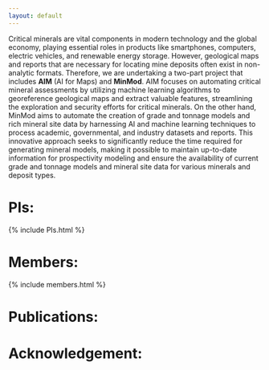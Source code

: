 ```yaml
---
layout: default
---
```



Critical minerals are vital components in modern technology and the global economy, playing essential roles in products like smartphones, computers, electric vehicles, and renewable energy storage. However, geological maps and reports that are necessary for locating mine deposits often exist in non-analytic formats. Therefore, we are undertaking a two-part project that includes **AIM** (AI for Maps) and **MinMod**. AIM focuses on automating critical mineral assessments by utilizing machine learning algorithms to georeference geological maps and extract valuable features, streamlining the exploration and security efforts for critical minerals. On the other hand, MinMod aims to automate the creation of grade and tonnage models and rich mineral site data by harnessing AI and machine learning techniques to process academic, governmental, and industry datasets and reports. This innovative approach seeks to significantly reduce the time required for generating mineral models, making it possible to maintain up-to-date information for prospectivity modeling and ensure the availability of current grade and tonnage models and mineral site data for various minerals and deposit types. 

# PIs:

{% include PIs.html %}


# Members:

{% include members.html %}

# Publications:

#  Acknowledgement:

